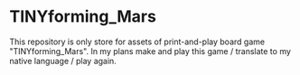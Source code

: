# TINYforming_Mars

This repository is only store for assets of print-and-play board game "TINYforming_Mars". 
In my plans make and play this game / translate to my native language / play again.


